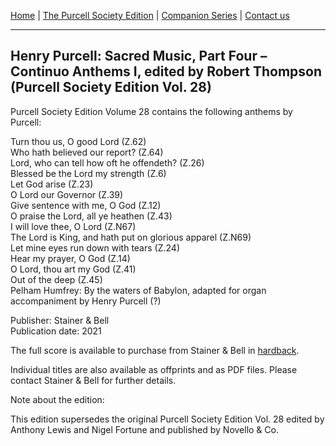 [Home](../index.md)  |  [The Purcell Society Edition](../purcell-society-edition.md)  |  [Companion Series](../purcell-society-companion-series.md)  |  [Contact us](../contact-us.md)

***  

## Henry Purcell: Sacred Music, Part Four – Continuo Anthems I, edited by Robert Thompson (Purcell Society Edition Vol. 28)  

Purcell Society Edition Volume 28 contains the following anthems by Purcell:  

Turn thou us, O good Lord (Z.62)  
Who hath believed our report? (Z.64)  
Lord, who can tell how oft he offendeth? (Z.26)  
Blessed be the Lord my strength (Z.6)  
Let God arise (Z.23)  
O Lord our Governor (Z.39)  
Give sentence with me, O God (Z.12)  
O praise the Lord, all ye heathen (Z.43)  
I will love thee, O Lord (Z.N67)  
The Lord is King, and hath put on glorious apparel (Z.N69)  
Let mine eyes run down with tears (Z.24)  
Hear my prayer, O God (Z.14)  
O Lord, thou art my God (Z.41)  
Out of the deep (Z.45)  
Pelham Humfrey: By the waters of Babylon, adapted for organ accompaniment by Henry Purcell (?)

Publisher: Stainer & Bell  
Publication date: 2021  

The full score is available to purchase from Stainer & Bell in [hardback](https://stainer.co.uk/shop/pe28/).  

Individual titles are also available as offprints and as PDF files. Please contact Stainer & Bell for further details.  

Note about the edition:  

This edition supersedes the original Purcell Society Edition Vol. 28 edited by Anthony Lewis and Nigel Fortune and published by Novello & Co.  
